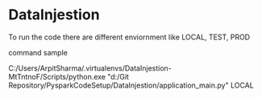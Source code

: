 # DataInjestion

To run the code there are different enviornment like LOCAL, TEST, PROD

command sample 

 C:/Users/ArpitSharma/.virtualenvs/DataInjestion-MtTntnoF/Scripts/python.exe "d:/Git Repository/PysparkCodeSetup/DataInjestion/application_main.py" LOCAL